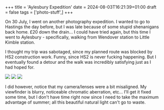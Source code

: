 +++
title = 'Aylesbury Expedition'
date = 2024-08-03T16:21:39+01:00
draft = false
tags = ['photo-stuff',]
+++

On 30 July, I went on another photography expedition. I wanted to go to Hastings the day before, but I was late because of some stupid shenanigans back home. £20 down the drain... I could have tried again, but this time I went to Aylesbury - specifically, walking from Wendover station to Little Kimble station.

I thought my trip was sabotaged, since my planned route was blocked by HS2 construction work. Funny, since HS2 is never fucking happening. But I eventually found a detour and the walk was incredibly satisfying just as I had hoped for.

![](https://i.imgur.com/W7t4JCO.jpeg)
![](https://i.imgur.com/zRW5VTB.jpeg)
![](https://i.imgur.com/Wbfypl8.jpeg)

I did however, notice that my camera/lenses were a bit misaligned. My viewfinder is blurry, noticeable chromatic aberration, etc... I'll get it fixed some time, but I don't have time right now since I need to take the maximum advantage of summer; all this beautiful natural light can't go to waste.